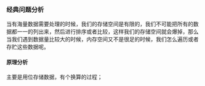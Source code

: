 ### 经典问题分析
当有海量数据需要处理的时候，我们的存储空间是有限的，我们不可能把所有的数据都一一的列出来，然后进行排序或者比较，这样我们的存储空间就会爆掉，那么当我们遇到数据量比较大的时候，内存空间又不是很足的时候，我们怎么遍历或者存贮这些数据呢。

#### 原理分析
  主要是用位存储数据，有个换算的过程；

